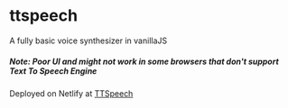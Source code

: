 # ttspeech
A fully basic voice synthesizer in vanillaJS

<h5>Note: Poor UI and might not work in some browsers that don't support Text To Speech Engine</h5>

Deployed on Netlify at <a href="https://ttspeech.netlify.app">TTSpeech</a>

